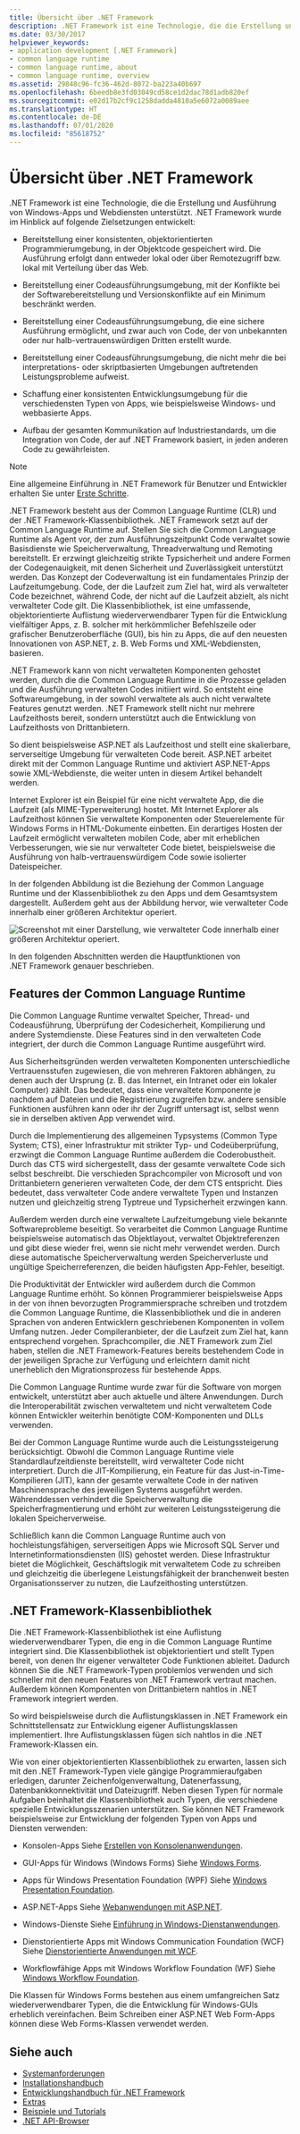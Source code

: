 ```yaml
---
title: Übersicht über .NET Framework
description: .NET Framework ist eine Technologie, die die Erstellung und Ausführung von Windows-Apps und -Webdiensten unterstützt.
ms.date: 03/30/2017
helpviewer_keywords:
- application development [.NET Framework]
- common language runtime
- common language runtime, about
- common language runtime, overview
ms.assetid: 29848c96-fc36-462d-8072-ba223a40b697
ms.openlocfilehash: 6beedb8e3fd03049cd58ce1d2dac78d1adb820ef
ms.sourcegitcommit: e02d17b2cf9c1258dadda4810a5e6072a0089aee
ms.translationtype: HT
ms.contentlocale: de-DE
ms.lasthandoff: 07/01/2020
ms.locfileid: "85618752"
---
```

# <a name="overview-of-net-framework"></a>Übersicht über .NET Framework

.NET Framework ist eine Technologie, die die Erstellung und Ausführung von Windows-Apps und Webdiensten unterstützt. .NET Framework wurde im Hinblick auf folgende Zielsetzungen entwickelt:

- Bereitstellung einer konsistenten, objektorientierten Programmierumgebung, in der Objektcode gespeichert wird. Die Ausführung erfolgt dann entweder lokal oder über Remotezugriff bzw. lokal mit Verteilung über das Web.

- Bereitstellung einer Codeausführungsumgebung, mit der Konflikte bei der Softwarebereitstellung und Versionskonflikte auf ein Minimum beschränkt werden.

- Bereitstellung einer Codeausführungsumgebung, die eine sichere Ausführung ermöglicht, und zwar auch von Code, der von unbekannten oder nur halb-vertrauenswürdigen Dritten erstellt wurde.

- Bereitstellung einer Codeausführungsumgebung, die nicht mehr die bei interpretations- oder skriptbasierten Umgebungen auftretenden Leistungsprobleme aufweist.

- Schaffung einer konsistenten Entwicklungsumgebung für die verschiedensten Typen von Apps, wie beispielsweise Windows- und webbasierte Apps.

- Aufbau der gesamten Kommunikation auf Industriestandards, um die Integration von Code, der auf .NET Framework basiert, in jeden anderen Code zu gewährleisten.

> [!NOTE]
> Eine allgemeine Einführung in .NET Framework für Benutzer und Entwickler erhalten Sie unter [Erste Schritte](index.md).

.NET Framework besteht aus der Common Language Runtime (CLR) und der .NET Framework-Klassenbibliothek. .NET Framework setzt auf der Common Language Runtime auf. Stellen Sie sich die Common Language Runtime als Agent vor, der zum Ausführungszeitpunkt Code verwaltet sowie Basisdienste wie Speicherverwaltung, Threadverwaltung und Remoting bereitstellt. Er erzwingt gleichzeitig strikte Typsicherheit und andere Formen der Codegenauigkeit, mit denen Sicherheit und Zuverlässigkeit unterstützt werden. Das Konzept der Codeverwaltung ist ein fundamentales Prinzip der Laufzeitumgebung. Code, der die Laufzeit zum Ziel hat, wird als verwalteter Code bezeichnet, während Code, der nicht auf die Laufzeit abzielt, als nicht verwalteter Code gilt. Die Klassenbibliothek, ist eine umfassende, objektorientierte Auflistung wiederverwendbarer Typen für die Entwicklung vielfältiger Apps, z. B. solcher mit herkömmlicher Befehlszeile oder grafischer Benutzeroberfläche (GUI), bis hin zu Apps, die auf den neuesten Innovationen von ASP.NET, z. B. Web Forms und XML-Webdiensten, basieren.

.NET Framework kann von nicht verwalteten Komponenten gehostet werden, durch die die Common Language Runtime in die Prozesse geladen und die Ausführung verwalteten Codes initiiert wird. So entsteht eine Softwareumgebung, in der sowohl verwaltete als auch nicht verwaltete Features genutzt werden. .NET Framework stellt nicht nur mehrere Laufzeithosts bereit, sondern unterstützt auch die Entwicklung von Laufzeithosts von Drittanbietern.

So dient beispielsweise ASP.NET als Laufzeithost und stellt eine skalierbare, serverseitige Umgebung für verwalteten Code bereit. ASP.NET arbeitet direkt mit der Common Language Runtime und aktiviert ASP.NET-Apps sowie XML-Webdienste, die weiter unten in diesem Artikel behandelt werden.

Internet Explorer ist ein Beispiel für eine nicht verwaltete App, die die Laufzeit (als MIME-Typerweiterung) hostet. Mit Internet Explorer als Laufzeithost können Sie verwaltete Komponenten oder Steuerelemente für Windows Forms in HTML-Dokumente einbetten. Ein derartiges Hosten der Laufzeit ermöglicht verwalteten mobilen Code, aber mit erheblichen Verbesserungen, wie sie nur verwalteter Code bietet, beispielsweise die Ausführung von halb-vertrauenswürdigem Code sowie isolierter Dateispeicher.

In der folgenden Abbildung ist die Beziehung der Common Language Runtime und der Klassenbibliothek zu den Apps und dem Gesamtsystem dargestellt. Außerdem geht aus der Abbildung hervor, wie verwalteter Code innerhalb einer größeren Architektur operiert.

![Screenshot mit einer Darstellung, wie verwalteter Code innerhalb einer größeren Architektur operiert.](./media/overview/language-runtime-class-library-relationship.gif)

In den folgenden Abschnitten werden die Hauptfunktionen von .NET Framework genauer beschrieben.

## <a name="features-of-the-common-language-runtime"></a>Features der Common Language Runtime

Die Common Language Runtime verwaltet Speicher, Thread- und Codeausführung, Überprüfung der Codesicherheit, Kompilierung und andere Systemdienste. Diese Features sind in den verwalteten Code integriert, der durch die Common Language Runtime ausgeführt wird.

Aus Sicherheitsgründen werden verwalteten Komponenten unterschiedliche Vertrauensstufen zugewiesen, die von mehreren Faktoren abhängen, zu denen auch der Ursprung (z. B. das Internet, ein Intranet oder ein lokaler Computer) zählt. Das bedeutet, dass eine verwaltete Komponente je nachdem auf Dateien und die Registrierung zugreifen bzw. andere sensible Funktionen ausführen kann oder ihr der Zugriff untersagt ist, selbst wenn sie in derselben aktiven App verwendet wird.

Durch die Implementierung des allgemeinen Typsystems (Common Type System; CTS), einer Infrastruktur mit strikter Typ- und Codeüberprüfung, erzwingt die Common Language Runtime außerdem die Coderobustheit. Durch das CTS wird sichergestellt, dass der gesamte verwaltete Code sich selbst beschreibt. Die verschieden Sprachcompiler von Microsoft und von Drittanbietern generieren verwalteten Code, der dem CTS entspricht. Dies bedeutet, dass verwalteter Code andere verwaltete Typen und Instanzen nutzen und gleichzeitig streng Typtreue und Typsicherheit erzwingen kann.

Außerdem werden durch eine verwaltete Laufzeitumgebung viele bekannte Softwareprobleme beseitigt. So verarbeitet die Common Language Runtime beispielsweise automatisch das Objektlayout, verwaltet Objektreferenzen und gibt diese wieder frei, wenn sie nicht mehr verwendet werden. Durch diese automatische Speicherverwaltung werden Speicherverluste und ungültige Speicherreferenzen, die beiden häufigsten App-Fehler, beseitigt.

Die Produktivität der Entwickler wird außerdem durch die Common Language Runtime erhöht. So können Programmierer beispielsweise Apps in der von ihnen bevorzugten Programmiersprache schreiben und trotzdem die Common Language Runtime, die Klassenbibliothek und die in anderen Sprachen von anderen Entwicklern geschriebenen Komponenten in vollem Umfang nutzen. Jeder Compileranbieter, der die Laufzeit zum Ziel hat, kann entsprechend vorgehen. Sprachcompiler, die .NET Framework zum Ziel haben, stellen die .NET Framework-Features bereits bestehendem Code in der jeweiligen Sprache zur Verfügung und erleichtern damit nicht unerheblich den Migrationsprozess für bestehende Apps.

Die Common Language Runtime wurde zwar für die Software von morgen entwickelt, unterstützt aber auch aktuelle und ältere Anwendungen. Durch die Interoperabilität zwischen verwaltetem und nicht verwaltetem Code können Entwickler weiterhin benötigte COM-Komponenten und DLLs verwenden.

Bei der Common Language Runtime wurde auch die Leistungssteigerung berücksichtigt. Obwohl die Common Language Runtime viele Standardlaufzeitdienste bereitstellt, wird verwalteter Code nicht interpretiert. Durch die JIT-Kompilierung, ein Feature für das Just-in-Time-Kompilieren (JIT), kann der gesamte verwaltete Code in der nativen Maschinensprache des jeweiligen Systems ausgeführt werden. Währenddessen verhindert die Speicherverwaltung die Speicherfragmentierung und erhöht zur weiteren Leistungssteigerung die lokalen Speicherverweise.

Schließlich kann die Common Language Runtime auch von hochleistungsfähigen, serverseitigen Apps wie Microsoft SQL Server und Internetinformationsdiensten (IIS) gehostet werden. Diese Infrastruktur bietet die Möglichkeit, Geschäftslogik mit verwaltetem Code zu schreiben und gleichzeitig die überlegene Leistungsfähigkeit der branchenweit besten Organisationsserver zu nutzen, die Laufzeithosting unterstützen.

## <a name="net-framework-class-library"></a>.NET Framework-Klassenbibliothek

Die .NET Framework-Klassenbibliothek ist eine Auflistung wiederverwendbarer Typen, die eng in die Common Language Runtime integriert sind. Die Klassenbibliothek ist objektorientiert und stellt Typen bereit, von denen Ihr eigener verwalteter Code Funktionen ableitet. Dadurch können Sie die .NET Framework-Typen problemlos verwenden und sich schneller mit den neuen Features von .NET Framework vertraut machen. Außerdem können Komponenten von Drittanbietern nahtlos in .NET Framework integriert werden.

So wird beispielsweise durch die Auflistungsklassen in .NET Framework ein Schnittstellensatz zur Entwicklung eigener Auflistungsklassen implementiert. Ihre Auflistungsklassen fügen sich nahtlos in die .NET Framework-Klassen ein.

Wie von einer objektorientierten Klassenbibliothek zu erwarten, lassen sich mit den .NET Framework-Typen viele gängige Programmieraufgaben erledigen, darunter Zeichenfolgenverwaltung, Datenerfassung, Datenbankkonnektivität und Dateizugriff. Neben diesen Typen für normale Aufgaben beinhaltet die Klassenbibliothek auch Typen, die verschiedene spezielle Entwicklungsszenarien unterstützen. Sie können NET Framework beispielsweise zur Entwicklung der folgenden Typen von Apps und Diensten verwenden:

- Konsolen-Apps Siehe [Erstellen von Konsolenanwendungen](../../standard/building-console-apps.md).

- GUI-Apps für Windows (Windows Forms) Siehe [Windows Forms](../winforms/index.md).

- Apps für Windows Presentation Foundation (WPF) Siehe [Windows Presentation Foundation](../wpf/index.md).

- ASP.NET-Apps Siehe [Webanwendungen mit ASP.NET](../develop-web-apps-with-aspnet.md).

- Windows-Dienste Siehe [Einführung in Windows-Dienstanwendungen](../windows-services/introduction-to-windows-service-applications.md).

- Dienstorientierte Apps mit Windows Communication Foundation (WCF) Siehe [Dienstorientierte Anwendungen mit WCF](../wcf/index.md).

- Workflowfähige Apps mit Windows Workflow Foundation (WF) Siehe [Windows Workflow Foundation](../windows-workflow-foundation/index.md).

Die Klassen für Windows Forms bestehen aus einem umfangreichen Satz wiederverwendbarer Typen, die die Entwicklung für Windows-GUIs erheblich vereinfachen. Beim Schreiben einer ASP.NET Web Form-Apps können diese Web Forms-Klassen verwendet werden.

## <a name="see-also"></a>Siehe auch

- [Systemanforderungen](system-requirements.md)
- [Installationshandbuch](../install/index.md)
- [Entwicklungshandbuch für .NET Framework](../development-guide.md)
- [Extras](../tools/index.md)
- [Beispiele und Tutorials](../../samples-and-tutorials/index.md)
- [.NET API-Browser](../../../api/index.md)
